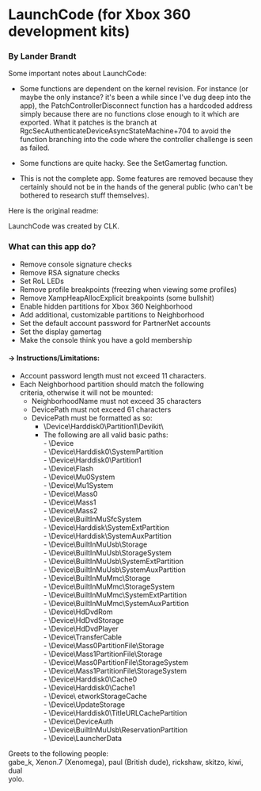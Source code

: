 LaunchCode (for Xbox 360 development kits)
========================================  
### By Lander Brandt

Some important notes about LaunchCode:

- Some functions are dependent on the kernel revision. For instance (or maybe the only instance? it's been a while since I've dug deep into the app), the PatchControllerDisconnect function has a hardcoded address simply because there are no functions close enough to it which are exported. What it patches is the branch at RgcSecAuthenticateDeviceAsyncStateMachine+704 to avoid the function branching into the code where the controller challenge is seen as failed.

- Some functions are quite hacky. See the SetGamertag function.

- This is not the complete app. Some features are removed because they certainly should not be in the hands of the general public (who can't be bothered to research stuff themselves).

Here is the original readme:


LaunchCode was created by CLK.


### What can this app do?  
- Remove console signature checks  
- Remove RSA signature checks
- Set RoL LEDs
- Remove profile breakpoints (freezing when viewing some profiles)  
 - Remove XampHeapAllocExplicit breakpoints (some bullshit)  
- Enable hidden partitions for Xbox 360 Neighborhood  
- Add additional, customizable partitions to Neighborhood  
- Set the default account password for PartnerNet accounts    
- Set the display gamertag    
- Make the console think you have a gold membership


#### -> Instructions/Limitations:    
- Account password length must not exceed 11 characters.    
- Each Neighborhood partition should match the following  
			 criteria, otherwise it will not be mounted:    
	- NeighborhoodName must not exceed 35 characters    
	- DevicePath must not exceed 61 characters    
	- DevicePath must be formatted as so:    
		- \\Device\\Harddisk0\\Partition1\\Devikit\     
		- The following are all valid basic paths:    
			       - \\Device    
			       - \\Device\\Harddisk0\\SystemPartition    
			       - \\Device\\Harddisk0\\Partition1    
			       - \\Device\\Flash    
			       - \\Device\\Mu0System    
			       - \\Device\\Mu1System    
			       - \\Device\\Mass0    
			       - \\Device\\Mass1    
			       - \\Device\\Mass2    
			       - \\Device\\BuiltInMuSfcSystem    
			       - \\Device\\Harddisk\\SystemExtPartition    
			       - \\Device\\Harddisk\\SystemAuxPartition    
			       - \\Device\\BuiltInMuUsb\\Storage    
			       - \\Device\\BuiltInMuUsb\\StorageSystem    
			       - \\Device\\BuiltInMuUsb\\SystemExtPartition    
			       - \\Device\\BuiltInMuUsb\\SystemAuxPartition    
			       - \\Device\\BuiltInMuMmc\\Storage    
			       - \\Device\\BuiltInMuMmc\\StorageSystem    
			       - \\Device\\BuiltInMuMmc\\SystemExtPartition    
			       - \\Device\\BuiltInMuMmc\\SystemAuxPartition    
			       - \\Device\\HdDvdRom    
			       - \\Device\\HdDvdStorage    
			       - \\Device\\HdDvdPlayer    
			       - \\Device\\TransferCable    
			       - \\Device\\Mass0PartitionFile\\Storage    
			       - \\Device\\Mass1PartitionFile\\Storage    
			       - \\Device\\Mass0PartitionFile\\StorageSystem    
			       - \\Device\\Mass1PartitionFile\\StorageSystem    
			       - \\Device\\Harddisk0\\Cache0    
			       - \\Device\\Harddisk0\\Cache1    
			       - \\Device\  etworkStorageCache    
			       - \\Device\\UpdateStorage    
			       - \\Device\\Harddisk0\\TitleURLCachePartition    
			       - \\Device\\DeviceAuth    
			       - \\Device\\BuiltInMuUsb\\ReservationPartition    
			       - \\Device\\LauncherData    


Greets to the following people:    
			 gabe_k, Xenon.7 (Xenomega), paul (British dude), rickshaw, skitzo, kiwi, dual    
			 yolo. 